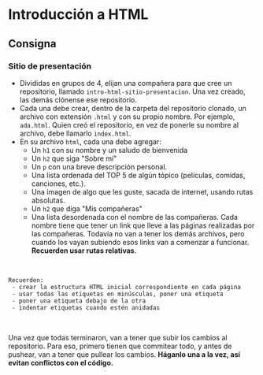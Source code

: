# Introducción a HTML

## Consigna

### Sitio de presentación

- Divididas en grupos de 4, elijan una compañera para que cree un repositorio, llamado `intro-html-sitio-presentacion`. Una vez creado, las demás clónense ese repositorio.
- Cada una debe crear, dentro de la carpeta del repositorio clonado, un archivo con extensión `.html` y con su propio nombre. Por ejemplo, `ada.html`. Quien creó el repositorio, en vez de ponerle su nombre al archivo, debe llamarlo `index.html`.
- En su archivo `html`, cada una debe agregar:
    - Un `h1` con su nombre y un saludo de bienvenida
    - Un `h2` que siga "Sobre mí"
    - Un `p` con una breve descripción personal.
    - Una lista ordenada del TOP 5 de algún tópico (películas, comidas, canciones, etc.).
    - Una imagen de algo que les guste, sacada de internet, usando rutas absolutas.
    - Un `h2` que diga "Mis compañeras"
    - Una lista desordenada con el nombre de las compañeras. Cada nombre tiene que tener un link que lleve a las páginas realizadas por las compañeras. Todavía no van a tener los demás archivos, pero cuando los vayan subiendo esos links van a comenzar a funcionar. **Recuerden usar rutas relativas**.
<br>

```
Recuerden: 
 - crear la estructura HTML inicial correspondiente en cada página 
 - usar todas las etiquetas en minúsculas, poner una etiqueta 
 - poner una etiqueta debajo de la otra
 - indentar etiquetas cuando estén anidadas
```
<br>

Una vez que todas terminaron, van a tener que subir los cambios al repositorio. Para eso, primero tienen que commitear todo, y antes de pushear, van a tener que pullear los cambios. **Háganlo una a la vez, así evitan conflictos con el código.**
